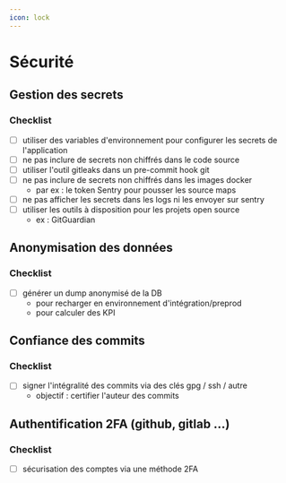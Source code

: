 ```yaml
---
icon: lock
---
```


# Sécurité

## Gestion des secrets

### Checklist

* [ ] utiliser des variables d'environnement pour configurer les secrets de l'application
* [ ] ne pas inclure de secrets non chiffrés dans le code source
* [ ] utiliser l'outil gitleaks dans un pre-commit hook git
* [ ] ne pas inclure de secrets non chiffrés dans les images docker
  * par ex : le token Sentry pour pousser les source maps
* [ ] ne pas afficher les secrets dans les logs ni les envoyer sur sentry
* [ ] utiliser les outils à disposition pour les projets open source
  * ex : GitGuardian

## Anonymisation des données

### Checklist

* [ ] générer un dump anonymisé de la DB
  * pour recharger en environnement d'intégration/preprod
  * pour calculer des KPI

## Confiance des commits

### Checklist

* [ ] signer l'intégralité des commits via des clés gpg / ssh / autre
  * objectif : certifier l'auteur des commits

## Authentification 2FA (github, gitlab ...)

### Checklist

* [ ] sécurisation des comptes via une méthode 2FA
